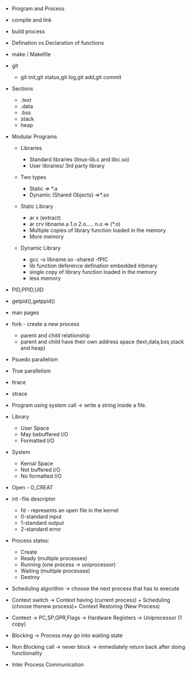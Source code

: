 * Program and Process
* compile and link
* build process
* Defination vs Declaration of functions
* make / Makefile
* git 
    *  git init,git status,git log,git add,git commit

* Sections
    * .text
    * .data
    * .bss
    * stack
    * heap

* Modular Programs
    * Libraries
        * Standard libraries (linux-lib.c and libc.so)
        * User libraries/ 3rd party library
    
    * Two types
        * Static => *.a
        * Dynamic (Shared Objects) =>*.so
    
    * Static Library
        * ar x (extract)
        * ar crv libname.a 1.o 2.o..... n.o => (*.o)
        * Multiple copies of library function loaded in the memory
        * More memory
    * Dynamic Library
        * gcc -o libname.so -shared -fPIC
        * lib function deference defination embedded inbinary
        * single copy of library function loaded in the memory
        * less memory


* PID,PPID,UID
* getpid(),getppid()
* man pages


* fork - create a new process
    * parent and child relationship
    * parent and child have their own address space (text,data,bss,stack and heap)


* Psuedo parallelism
* True parallelism

* ltrace
* strace
* Program using system call -> write a string inside a file.

* Library
    * User Space
    * May bebuffered I/O
    * Formatted I/O
* System
    * Kernal Space
    * Not buffered I/O
    * No formatted I/O


* Open - O_CREAT
* int -file descriptor
    * fd - represents an open file in the kernel
    * 0-standard input
    * 1-standard output
    * 2-standard error


* Process states:
    * Create
    * Ready (multiple processes)
    * Running (one process -> uniprocessor)
    * Waiting (multiple processes)
    * Destroy

* Scheduling algorithm -> choose the next process that has to execute
* Context switch -> Context having (current process) + Scheduling (choose thenew process)+ Context Restoring (New Process)
* Context -> PC,SP,GPR,Flags -> Hardware Registers -> Uniprocessor (1 copy)

* Blocking -> Process may go into waiting state
* Non Blocking call -> never block -> immediately return back after doing functionality

* Inter Process Communication
